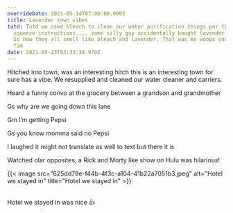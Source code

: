 ```yaml
---
overrideDate: 2021-05-14T07:00:00.000Z
title: Lavender town vibes
totd: Totd we used bleach to clean our water purification things per the sawyer
  squeeze instructions.... some silly guy accidentally bought lavender bleach.
  So now they all smell like bleach and lavender. That was me woops sorry trail
  fam
date: 2021-05-23T03:33:34.970Z
---
```

Hitched into town, was an interesting hitch this is an interesting town for sure has a vibe. We resupplied and cleaned our water cleaner and carriers.

Heard a funny convo at the grocery between a grandson and grandmother 



Gs why are we going down this lane

Gm I’m getting Pepsi 

Gs you know momma said no Pepsi 



I laughed it might not translate as well to text but there it is



Watched olar opposites, a Rick and Morty like  show on Hulu was hilarious!



{{< image src="625dd79e-f44b-4f3c-a104-41b22a7051b3.jpeg" alt="Hotel we stayed in" title="Hotel we stayed in" >}}

\
Hotel we stayed in was nice 👍